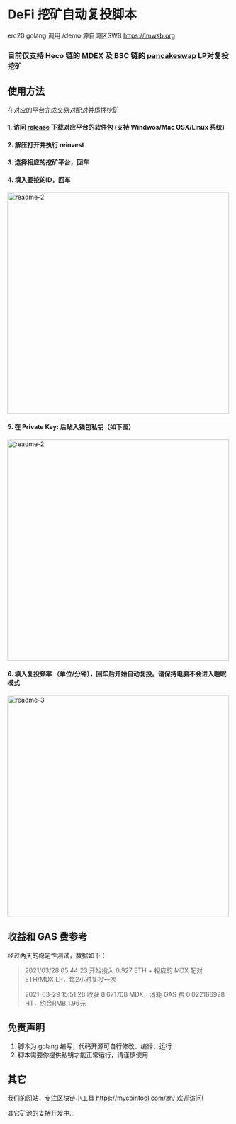# DeFi 挖矿自动复投脚本
erc20 golang 调用 /demo
源自湾区SWB https://imwsb.org


### 目前仅支持 Heco 链的 [MDEX](https://mdex.com/#/liquidity) 及 BSC 链的 [pancakeswap](https://pancakeswap.finance/farms) LP对复投挖矿


## 使用方法


在对应的平台完成交易对配对并质押挖矿

#### 1. 访问 [release](https://github.com/MycoinTool/revinest/releases) 下载对应平台的软件包 (支持 Windwos/Mac OSX/Linux 系统)
#### 2. 解压打开并执行 reinvest 
#### 3. 选择相应的挖矿平台，回车
#### 4. 填入要挖的ID，回车
<img width="500" alt="readme-2" src="https://user-images.githubusercontent.com/81501838/112823170-86377e80-90bb-11eb-9114-89114d29f8e3.png">

#### 5. 在 Private Key: 后贴入钱包私钥（如下图）
<img width="500" alt="readme-2" src="https://user-images.githubusercontent.com/81501838/112820573-5044cb00-90b8-11eb-9bf4-c12a5fa3545d.jpg">

#### 6. 填入复投频率 （单位/分钟），回车后开始自动复投。请保持电脑不会进入睡眠模式
<img width="500" alt="readme-3" src="https://user-images.githubusercontent.com/81501838/112820842-9f8afb80-90b8-11eb-9477-c57ae8d12e83.png">



## 收益和 GAS 费参考
经过两天的稳定性测试，数据如下：

> 2021/03/28 05:44:23 开始投入 0.927 ETH + 相应的 MDX 配对 ETH/MDX LP，每2小时复投一次
> 
> 2021-03-29 15:51:28 收获 8.671708 MDX，消耗 GAS 费 0.022166928 HT，约合RMB 1.96元



## 免责声明
1. 脚本为 golang 编写，代码开源可自行修改、编译、运行
2. 脚本需要你提供私钥才能正常运行，请谨慎使用



## 其它
我们的网站，专注区块链小工具  https://mycointool.com/zh/  欢迎访问!

其它矿池的支持开发中...
